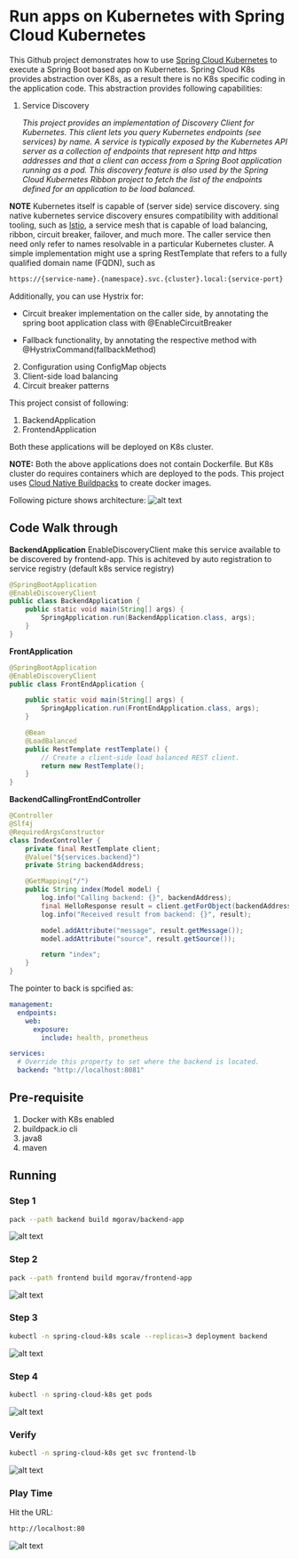 # Run apps on Kubernetes with Spring Cloud Kubernetes


This Github project demonstrates how to use [Spring Cloud Kubernetes](https://www.github.com/spring-cloud/spring-cloud-kubernetes) to execute a Spring Boot based app on Kubernetes. Spring Cloud K8s provides abstraction over K8s, as a result there is no K8s specific coding in the application code. This abstraction provides following capabilities:

1. Service Discovery

    _This project provides an implementation of Discovery Client for Kubernetes. This client lets you query Kubernetes endpoints (see services) by name. A service is typically exposed by the Kubernetes API server as a collection of endpoints that represent http and https addresses and that a client can access from a Spring Boot application running as a pod. This discovery feature is also used by the Spring Cloud Kubernetes Ribbon project to fetch the list of the endpoints defined for an application to be load balanced._

  **NOTE** Kubernetes itself is capable of (server side) service discovery. sing native kubernetes service discovery ensures compatibility with additional tooling, such as [Istio](https://istio.io), a service mesh that is capable of load balancing, ribbon, circuit breaker, failover, and much more. The caller service then need only refer to names resolvable in a particular Kubernetes cluster. A simple implementation might use a spring RestTemplate that refers to a fully qualified domain name (FQDN), such as
   ```bash
   https://{service-name}.{namespace}.svc.{cluster}.local:{service-port}
   ````
   Additionally, you can use Hystrix for:
   
   * Circuit breaker implementation on the caller side, by annotating the spring boot application class with @EnableCircuitBreaker
   
   * Fallback functionality, by annotating the respective method with @HystrixCommand(fallbackMethod)
   
2. Configuration using ConfigMap objects
3. Client-side load balancing
4. Circuit breaker patterns

This project consist of following:
1. BackendApplication
2. FrontendApplication

Both these applications will be deployed on K8s cluster.

**NOTE:** Both the above applications does not contain Dockerfile. But K8s cluster do requires containers which are deployed to the pods. This project uses [Cloud Native Buildpacks](https://buildpacks.io) to create docker images.

Following picture shows architecture:
![alt text](./spring-cloud-k8s-arch.png)


## Code Walk through

**BackendApplication**
EnableDiscoveryClient make this service available to be discovered by frontend-app. This is achiteved by auto registration to service registry (default k8s service registry)
```java
@SpringBootApplication
@EnableDiscoveryClient
public class BackendApplication {
    public static void main(String[] args) {
        SpringApplication.run(BackendApplication.class, args);
    }
}
```

**FrontApplication**
```java
@SpringBootApplication
@EnableDiscoveryClient
public class FrontEndApplication {

    public static void main(String[] args) {
        SpringApplication.run(FrontEndApplication.class, args);
    }

    @Bean
    @LoadBalanced
    public RestTemplate restTemplate() {
        // Create a client-side load balanced REST client.
        return new RestTemplate();
    }
}
```

**BackendCallingFrontEndController**
```java
@Controller
@Slf4j
@RequiredArgsConstructor
class IndexController {
    private final RestTemplate client;
    @Value("${services.backend}")
    private String backendAddress;

    @GetMapping("/")
    public String index(Model model) {
        log.info("Calling backend: {}", backendAddress);
        final HelloResponse result = client.getForObject(backendAddress, HelloResponse.class);
        log.info("Received result from backend: {}", result);

        model.addAttribute("message", result.getMessage());
        model.addAttribute("source", result.getSource());

        return "index";
    }
}
```

The pointer to back is spcified as:
```yaml
management:
  endpoints:
    web:
      exposure:
        include: health, prometheus

services:
  # Override this property to set where the backend is located.
  backend: "http://localhost:8081"
```

## Pre-requisite
1. Docker with K8s enabled
2. buildpack.io cli
3. java8
4. maven

## Running

### Step 1

```bash
pack --path backend build mgorav/backend-app
```
![alt text](./packing-frontend-app.png)


### Step 2

```bash
pack --path frontend build mgorav/frontend-app
```
![alt text](./packing-backend-app.png)


### Step 3

```bash
kubectl -n spring-cloud-k8s scale --replicas=3 deployment backend
```

![alt text](all-k8s-pods.png)

### Step 4

```bash
kubectl -n spring-cloud-k8s get pods
```

![alt text](scaling-backend-app.png)


### Verify

```bash
kubectl -n spring-cloud-k8s get svc frontend-lb
```

![alt text](service-frontend-lb.png)

### Play Time
Hit the URL:

```bash
http://localhost:80
```

![alt text](./spring-cloud-k8s.png)